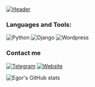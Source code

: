 [![Header](https://github.com/EG0RIAN/EG0RIAN/blob/main/assets/header.png)](https://arkhiptsev.com/)
### Languages and Tools:
![Python](https://img.shields.io/badge/Python-000000?style=for-the-badge&logo=Python)
![Django](https://img.shields.io/badge/Django-000000?style=for-the-badge&logo=Django)
![Wordpress](https://img.shields.io/badge/Wordpress-000000?style=for-the-badge&logo=wordpress)


### Contact me
[![Telegram](https://img.shields.io/badge/Telegram-000000?style=for-the-badge&logo=telegram)](https://t.me/eg0rian)
[![Website](https://img.shields.io/badge/MY%20SITE-000000?style=for-the-badge&logo=wordpress)](https://arkhiptsev.com/)

![Egor's GitHub stats](https://github-readme-stats.vercel.app/api?username=EG0RIAN&show_icons=true&title_color=000000)